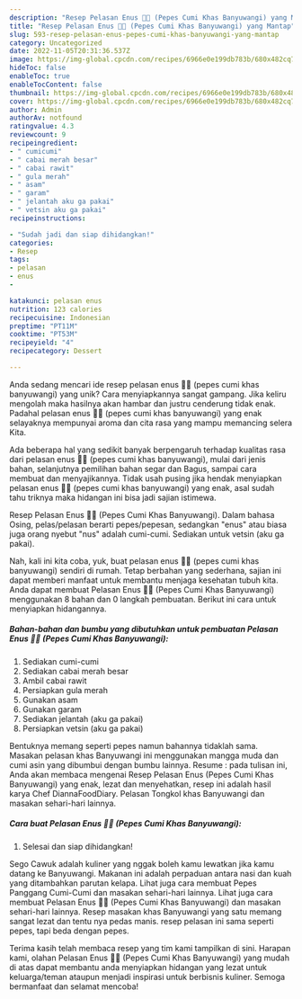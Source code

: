 ```yaml
---
description: "Resep Pelasan Enus 🐙🐙 (Pepes Cumi Khas Banyuwangi) yang Mantap"
title: "Resep Pelasan Enus 🐙🐙 (Pepes Cumi Khas Banyuwangi) yang Mantap"
slug: 593-resep-pelasan-enus-pepes-cumi-khas-banyuwangi-yang-mantap
category: Uncategorized
date: 2022-11-05T20:31:36.537Z
image: https://img-global.cpcdn.com/recipes/6966e0e199db783b/680x482cq70/pelasan-enus-pepes-cumi-khas-banyuwangi-foto-resep-utama.jpg
hideToc: false
enableToc: true
enableTocContent: false
thumbnail: https://img-global.cpcdn.com/recipes/6966e0e199db783b/680x482cq70/pelasan-enus-pepes-cumi-khas-banyuwangi-foto-resep-utama.jpg
cover: https://img-global.cpcdn.com/recipes/6966e0e199db783b/680x482cq70/pelasan-enus-pepes-cumi-khas-banyuwangi-foto-resep-utama.jpg
author: Admin
authorAv: notfound
ratingvalue: 4.3
reviewcount: 9
recipeingredient:
- " cumicumi"
- " cabai merah besar"
- " cabai rawit"
- " gula merah"
- " asam"
- " garam"
- " jelantah aku ga pakai"
- " vetsin aku ga pakai"
recipeinstructions:

- "Sudah jadi dan siap dihidangkan!"
categories:
- Resep
tags:
- pelasan
- enus
- 

katakunci: pelasan enus  
nutrition: 123 calories
recipecuisine: Indonesian
preptime: "PT11M"
cooktime: "PT53M"
recipeyield: "4"
recipecategory: Dessert

---
```





Anda sedang mencari ide resep pelasan enus 🐙🐙 (pepes cumi khas banyuwangi) yang unik? Cara menyiapkannya sangat gampang. Jika keliru mengolah maka hasilnya akan hambar dan justru cenderung tidak enak. Padahal pelasan enus 🐙🐙 (pepes cumi khas banyuwangi) yang enak selayaknya mempunyai aroma dan cita rasa yang mampu memancing selera Kita.





Ada beberapa hal yang sedikit banyak berpengaruh terhadap kualitas rasa dari pelasan enus 🐙🐙 (pepes cumi khas banyuwangi), mulai dari jenis bahan, selanjutnya pemilihan bahan segar dan Bagus, sampai cara membuat dan menyajikannya. Tidak usah pusing jika hendak menyiapkan pelasan enus 🐙🐙 (pepes cumi khas banyuwangi) yang enak,      asal sudah tahu triknya maka hidangan ini bisa jadi sajian istimewa.














Resep Pelasan Enus 🐙🐙 (Pepes Cumi Khas Banyuwangi). Dalam bahasa Osing, pelas/pelasan berarti pepes/pepesan, sedangkan &#34;enus&#34; atau biasa juga orang nyebut &#34;nus&#34; adalah cumi-cumi. Sediakan untuk vetsin (aku ga pakai).






Nah, kali ini kita coba, yuk, buat pelasan enus 🐙🐙 (pepes cumi khas banyuwangi) sendiri di rumah. Tetap berbahan yang sederhana, sajian ini dapat memberi manfaat untuk membantu menjaga kesehatan tubuh kita. Anda dapat membuat Pelasan Enus 🐙🐙 (Pepes Cumi Khas Banyuwangi) menggunakan 8 bahan dan 0 langkah pembuatan. Berikut ini cara untuk menyiapkan hidangannya.

<!--inarticleads1-->

##### Bahan-bahan dan bumbu yang dibutuhkan untuk pembuatan Pelasan Enus 🐙🐙 (Pepes Cumi Khas Banyuwangi):

1. Sediakan  cumi-cumi
1. Sediakan  cabai merah besar
1. Ambil  cabai rawit
1. Persiapkan  gula merah
1. Gunakan  asam
1. Gunakan  garam
1. Sediakan  jelantah (aku ga pakai)
1. Persiapkan  vetsin (aku ga pakai)


Bentuknya memang seperti pepes namun bahannya tidaklah sama. Masakan pelasan khas Banyuwangi ini menggunakan mangga muda dan cumi asin yang dibumbui dengan bumbu lainnya. Resume : pada tulisan ini, Anda akan membaca mengenai Resep Pelasan Enus (Pepes Cumi Khas Banyuwangi) yang enak, lezat dan menyehatkan, resep ini adalah hasil karya Chef DiannaFoodDiary. Pelasan Tongkol khas Banyuwangi dan masakan sehari-hari lainnya. 

<!--inarticleads2-->

##### Cara buat Pelasan Enus 🐙🐙 (Pepes Cumi Khas Banyuwangi):


1. Selesai dan siap dihidangkan!

Sego Cawuk adalah kuliner yang nggak boleh kamu lewatkan jika kamu datang ke Banyuwangi. Makanan ini adalah perpaduan antara nasi dan kuah yang ditambahkan parutan kelapa. Lihat juga cara membuat Pepes Panggang Cumi-Cumi dan masakan sehari-hari lainnya. Lihat juga cara membuat Pelasan Enus 🐙🐙 (Pepes Cumi Khas Banyuwangi) dan masakan sehari-hari lainnya. Resep masakan khas Banyuwangi yang satu memang sangat lezat dan tentu nya pedas manis. resep pelasan ini sama seperti pepes, tapi beda dengan pepes. 

Terima kasih telah membaca resep yang tim kami tampilkan di sini. Harapan kami, olahan Pelasan Enus 🐙🐙 (Pepes Cumi Khas Banyuwangi) yang mudah di atas dapat membantu anda menyiapkan hidangan yang lezat untuk keluarga/teman ataupun menjadi inspirasi untuk berbisnis kuliner. Semoga bermanfaat dan selamat mencoba!
